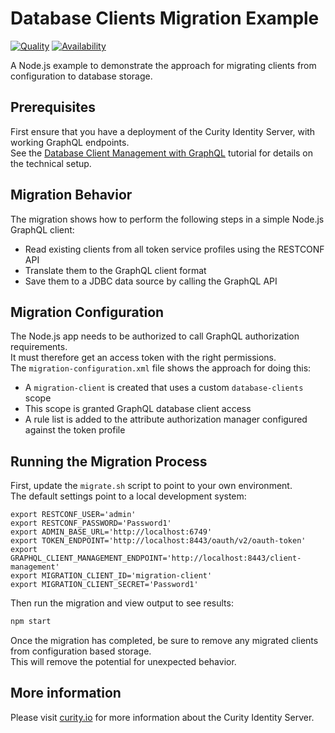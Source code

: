# Database Clients Migration Example

[![Quality](https://img.shields.io/badge/quality-demo-red)](https://curity.io/resources/code-examples/status/)
[![Availability](https://img.shields.io/badge/availability-source-blue)](https://curity.io/resources/code-examples/status/)

A Node.js example to demonstrate the approach for migrating clients from configuration to database storage.

## Prerequisites

First ensure that you have a deployment of the Curity Identity Server, with working GraphQL endpoints.\
See the [Database Client Management with GraphQL](https://curity.io/resources/learn/graphql-client-management/) tutorial for details on the technical setup.

## Migration Behavior

The migration shows how to perform the following steps in a simple Node.js GraphQL client:

- Read existing clients from all token service profiles using the RESTCONF API
- Translate them to the GraphQL client format
- Save them to a JDBC data source by calling the GraphQL API

## Migration Configuration

The Node.js app needs to be authorized to call GraphQL authorization requirements.\
It must therefore get an access token with the right permissions.\
The `migration-configuration.xml` file shows the approach for doing this:

- A `migration-client` is created that uses a custom `database-clients` scope
- This scope is granted GraphQL database client access
- A rule list is added to the attribute authorization manager configured against the token profile

## Running the Migration Process

First, update the `migrate.sh` script to point to your own environment.\
The default settings point to a local development system:

```text
export RESTCONF_USER='admin'
export RESTCONF_PASSWORD='Password1'
export ADMIN_BASE_URL='http://localhost:6749'
export TOKEN_ENDPOINT='http://localhost:8443/oauth/v2/oauth-token'
export GRAPHQL_CLIENT_MANAGEMENT_ENDPOINT='http://localhost:8443/client-management'
export MIGRATION_CLIENT_ID='migration-client'
export MIGRATION_CLIENT_SECRET='Password1'
```

Then run the migration and view output to see results:

```bash
npm start
```

Once the migration has completed, be sure to remove any migrated clients from configuration based storage.\
This will remove the potential for unexpected behavior.

## More information

Please visit [curity.io](https://curity.io/) for more information about the Curity Identity Server.